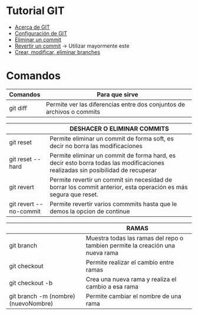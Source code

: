 # Tutorial GIT
- [Acerca de GIT](https://git-scm.com/book/es/v2/Inicio---Sobre-el-Control-de-Versiones-Acerca-del-Control-de-Versiones)
- [Configuración de GIT](https://git-scm.com/book/es/v2/Personalizaci%C3%B3n-de-Git-Configuraci%C3%B3n-de-Git)
- [Eliminar un commit](https://www.youtube.com/watch?v=h-xN14zPgsQ&list=PLTd5ehIj0goMCnj6V5NdzSIHBgrIXckGU&index=6)
- [Revertir un commit](https://www.youtube.com/watch?v=4SwaV29SpIc&list=PLTd5ehIj0goMCnj6V5NdzSIHBgrIXckGU&index=7) -> Utilizar mayormente este
- [Crear, modificar, eliminar branches](https://www.youtube.com/watch?v=j0U9jBmP3LM&list=PLTd5ehIj0goMCnj6V5NdzSIHBgrIXckGU&index=9)

# Comandos 

| Comandos  | Para que sirve |
|---------- |----------------|
| git diff  | Permite ver las diferencias entre dos conjuntos de archivos o commits |

| | DESHACER O ELIMINAR COMMITS|
| -- | ---------------- |
| git reset | Permite eliminar un commit de forma soft, es decir no borra las modificaciones |
| git reset --hard | Permite eliminar un commit de forma hard, es decir esto borra todas las modificaciones realizadas sin posibilidad de recuperar |
| git revert | Permite revertir un commit sin necesidad de borrar los commit anterior, esta operación es más segura que reset. |
| git revert --no-commit | Permite revertir varios commmits hasta que le demos la opcion de continue |

|     | RAMAS |
| --- | ----- |
| git branch | Muestra todas las ramas del repo o tambien permite la creación una nueva rama |
| git checkout | Permite realizar el cambio entre ramas |
| git checkout -b | Crea una nueva rama y realiza el cambio a esa rama |
| git branch -m (nombre) (nuevoNombre) | Permite cambiar el nombre de una rama |